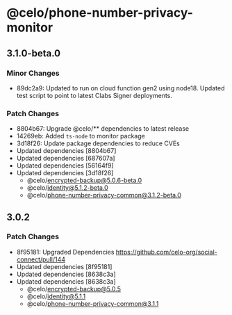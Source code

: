 # @celo/phone-number-privacy-monitor

## 3.1.0-beta.0

### Minor Changes

- 89dc2a9: Updated to run on cloud function gen2 using node18. Updated test script to point to latest Clabs Signer deployments.

### Patch Changes

- 8804b67: Upgrade @celo/\*\* dependencies to latest release
- 14269eb: Added `ts-node` to monitor package
- 3d18f26: Update package dependencies to reduce CVEs
- Updated dependencies [8804b67]
- Updated dependencies [687607a]
- Updated dependencies [56164f9]
- Updated dependencies [3d18f26]
  - @celo/encrypted-backup@5.0.6-beta.0
  - @celo/identity@5.1.2-beta.0
  - @celo/phone-number-privacy-common@3.1.2-beta.0

## 3.0.2

### Patch Changes

- 8f95181: Upgraded Dependencies https://github.com/celo-org/social-connect/pull/144
- Updated dependencies [8f95181]
- Updated dependencies [8638c3a]
- Updated dependencies [8638c3a]
  - @celo/encrypted-backup@5.0.5
  - @celo/identity@5.1.1
  - @celo/phone-number-privacy-common@3.1.1
